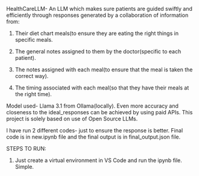 HealthCareLLM- An LLM which makes sure patients are guided swiftly and efficiently through responses generated by a collaboration of information from:

1. Their diet chart meals(to ensure they are eating the right things in specific meals.
   
2. The general notes assigned to them by the doctor(specific to each patient).

3. The notes assigned with each meal(to ensure that the meal is taken the correct way).

4. The timing associated with each meal(so that they have their meals at the right time).

Model used- Llama 3.1 from Ollama(locally). Even more accuracy and closeness to the ideal_responses can be achieved by using paid APIs. This project is solely based on use of Open Source LLMs.

I have run 2 different codes- just to ensure the response is better. Final code is in new.ipynb file and the final output is in final_output.json file.

STEPS TO RUN:


1. Just create a virtual environment in VS Code and run the ipynb file. Simple. 
